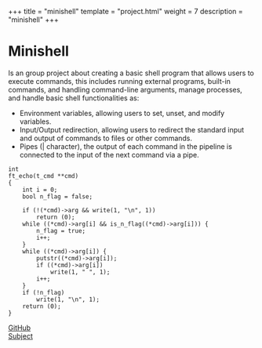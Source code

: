 +++
title = "minishell"
template = "project.html"
weight = 7
description = "minishell"
+++

# Minishell

Is an group project about creating a basic shell program that allows users
to execute commands, this includes running external programs, built-in commands,
and handling command-line arguments, manage processes, and handle basic shell functionalities as:
- Environment variables, allowing users to set, unset, and modify variables.
- Input/Output redirection, allowing users to redirect the standard input and
  output of commands to files or other commands.
- Pipes (| character), the output of each command in the pipeline is
  connected to the input of the next command via a pipe.

```
int
ft_echo(t_cmd **cmd)
{
	int	i = 0;
	bool n_flag = false;

	if (!(*cmd)->arg && write(1, "\n", 1))
		return (0);
	while ((*cmd)->arg[i] && is_n_flag((*cmd)->arg[i])) {
		n_flag = true;
		i++;
	}
	while ((*cmd)->arg[i]) {
		putstr((*cmd)->arg[i]);
		if ((*cmd)->arg[i])
			write(1, " ", 1);
		i++;
	}
	if (!n_flag)
		write(1, "\n", 1);
	return (0);
}
```

<div class="links">

<div>
<a target="blank" href="https://github.com/sebamiro/Minishell">GitHub</a>
</div>
<div>
<a target="blank" href="https://cdn.intra.42.fr/pdf/pdf/90309/en.subject.pdf">Subject</a>
</div>

</div>

